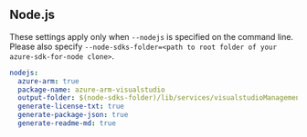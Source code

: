 ## Node.js

These settings apply only when `--nodejs` is specified on the command line.
Please also specify `--node-sdks-folder=<path to root folder of your azure-sdk-for-node clone>`.

``` yaml $(nodejs)
nodejs:
  azure-arm: true
  package-name: azure-arm-visualstudio
  output-folder: $(node-sdks-folder)/lib/services/visualstudioManagement
  generate-license-txt: true
  generate-package-json: true
  generate-readme-md: true
```
